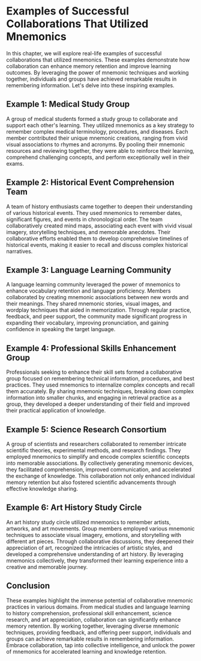 # Examples of Successful Collaborations That Utilized Mnemonics

In this chapter, we will explore real-life examples of successful collaborations that utilized mnemonics. These examples demonstrate how collaboration can enhance memory retention and improve learning outcomes. By leveraging the power of mnemonic techniques and working together, individuals and groups have achieved remarkable results in remembering information. Let's delve into these inspiring examples.

## Example 1: Medical Study Group

A group of medical students formed a study group to collaborate and support each other's learning. They utilized mnemonics as a key strategy to remember complex medical terminology, procedures, and diseases. Each member contributed their unique mnemonic creations, ranging from vivid visual associations to rhymes and acronyms. By pooling their mnemonic resources and reviewing together, they were able to reinforce their learning, comprehend challenging concepts, and perform exceptionally well in their exams.

## Example 2: Historical Event Comprehension Team

A team of history enthusiasts came together to deepen their understanding of various historical events. They used mnemonics to remember dates, significant figures, and events in chronological order. The team collaboratively created mind maps, associating each event with vivid visual imagery, storytelling techniques, and memorable anecdotes. Their collaborative efforts enabled them to develop comprehensive timelines of historical events, making it easier to recall and discuss complex historical narratives.

## Example 3: Language Learning Community

A language learning community leveraged the power of mnemonics to enhance vocabulary retention and language proficiency. Members collaborated by creating mnemonic associations between new words and their meanings. They shared mnemonic stories, visual images, and wordplay techniques that aided in memorization. Through regular practice, feedback, and peer support, the community made significant progress in expanding their vocabulary, improving pronunciation, and gaining confidence in speaking the target language.

## Example 4: Professional Skills Enhancement Group

Professionals seeking to enhance their skill sets formed a collaborative group focused on remembering technical information, procedures, and best practices. They used mnemonics to internalize complex concepts and recall them accurately. By sharing mnemonic techniques, breaking down complex information into smaller chunks, and engaging in retrieval practice as a group, they developed a deeper understanding of their field and improved their practical application of knowledge.

## Example 5: Science Research Consortium

A group of scientists and researchers collaborated to remember intricate scientific theories, experimental methods, and research findings. They employed mnemonics to simplify and encode complex scientific concepts into memorable associations. By collectively generating mnemonic devices, they facilitated comprehension, improved communication, and accelerated the exchange of knowledge. This collaboration not only enhanced individual memory retention but also fostered scientific advancements through effective knowledge sharing.

## Example 6: Art History Study Circle

An art history study circle utilized mnemonics to remember artists, artworks, and art movements. Group members employed various mnemonic techniques to associate visual imagery, emotions, and storytelling with different art pieces. Through collaborative discussions, they deepened their appreciation of art, recognized the intricacies of artistic styles, and developed a comprehensive understanding of art history. By leveraging mnemonics collectively, they transformed their learning experience into a creative and memorable journey.

## Conclusion

These examples highlight the immense potential of collaborative mnemonic practices in various domains. From medical studies and language learning to history comprehension, professional skill enhancement, science research, and art appreciation, collaboration can significantly enhance memory retention. By working together, leveraging diverse mnemonic techniques, providing feedback, and offering peer support, individuals and groups can achieve remarkable results in remembering information. Embrace collaboration, tap into collective intelligence, and unlock the power of mnemonics for accelerated learning and knowledge retention.

